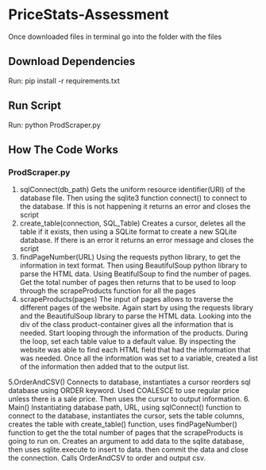 # PriceStats-Assessment

Once downloaded files in terminal go into the folder with the files

## Download Dependencies
Run: pip install -r requirements.txt

## Run Script
Run: python ProdScraper.py

## How The Code Works

### ProdScraper.py

1. sqlConnect(db_path)
Gets the uniform resource identifier(URI) of the database file. Then using the sqlite3 function connect() to connect to the database. If this is not happening it returns an error and closes the script
2. create_table(connection, SQL_Table)
Creates a cursor, deletes all the table if it exists, then using a SQLite format to create a new SQLite database. If there is an error it returns an error message and closes the script
3. findPageNumber(URL)
Using the requests python library, to get the information in text format. Then using BeautifulSoup python library to parse the HTML data. Using BeatifulSoup to find the number of pages. Get the total number of pages then returns that to be used to loop through the scrapeProducts function for all the pages
4. scrapeProducts(pages)
The input of pages allows to traverse the different pages of the website. Again start by using the requests library and the BeautifulSoup library to parse the HTML data. Looking into the div of the class product-container gives all the information that is needed. Start looping through the information of the products. During the loop, set each table value to a default value. By inspecting the website was able to find each HTML field that had the information that was needed. Once all the information was set to a variable, created a list of the information then added that to the output list.

5.OrderAndCSV()
Connects to database, instantiates a cursor reorders sql database using ORDER keyword. Used COALESCE to use regular price unless there is a sale price. Then uses the cursur to output information.
6. Main()
Instantiating database path, URL, using sqlConnect() function to connect to the database, instantiates the cursor, sets the table columns, creates the table with create_table() function, uses findPageNumber() function to get the the total number of pages that the scrapeProducts is going to run on. Creates an argument to add data to the sqlite database, then uses sqlite.execute to insert to data. then commit the data and close the connection. Calls OrderAndCSV to order and output csv.
